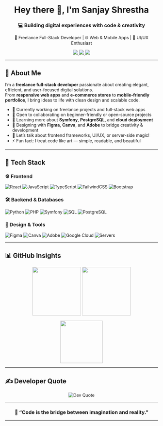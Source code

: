 <!-- ============================== -->
<!-- 💻 SANJAY SHRESTHA — GITHUB PROFILE -->
<!-- ============================== -->

<h1 align="center">Hey there 👋, I'm Sanjay Shrestha</h1>
<h3 align="center">💻 Building digital experiences with code & creativity</h3>

<p align="center">
  🚀 Freelance Full-Stack Developer | 🌐 Web & Mobile Apps | 🎨 UI/UX Enthusiast
</p>

<p align="center">
  <a href="https://linkedin.com/in/sanjay-shrestha">
    <img src="https://img.shields.io/badge/LinkedIn-%230077B5.svg?logo=linkedin&logoColor=white" />
  </a>
  <a href="https://discord.gg/sXC7rcYD">
    <img src="https://img.shields.io/badge/Discord-%237289DA.svg?logo=discord&logoColor=white" />
  </a>
  <img src="https://visitcount.itsvg.in/api?id=tse-ley&icon=0&color=0" />
</p>

---

## 🧠 About Me  

I’m a **freelance full-stack developer** passionate about creating elegant, efficient, and user-focused digital solutions.  
From **responsive web apps** and **e-commerce stores** to **mobile-friendly portfolios**, I bring ideas to life with clean design and scalable code.

- 🔭 Currently working on freelance projects and full-stack web apps  
- 🤝 Open to collaborating on beginner-friendly or open-source projects  
- 🌱 Learning more about **Symfony**, **PostgreSQL**, and **cloud deployment**  
- 🎨 Designing with **Figma**, **Canva**, and **Adobe** to bridge creativity & development  
- 💬 Let’s talk about frontend frameworks, UI/UX, or server-side magic!  
- ⚡ Fun fact: I treat code like art — simple, readable, and beautiful  

---

## 🧩 Tech Stack  

### ⚙️ **Frontend**
![React](https://img.shields.io/badge/react-%2320232a.svg?style=for-the-badge&logo=react&logoColor=%2361DAFB)
![JavaScript](https://img.shields.io/badge/javascript-%23323330.svg?style=for-the-badge&logo=javascript&logoColor=%23F7DF1E)
![TypeScript](https://img.shields.io/badge/typescript-%23007ACC.svg?style=for-the-badge&logo=typescript&logoColor=white)
![TailwindCSS](https://img.shields.io/badge/tailwindcss-%2338B2AC.svg?style=for-the-badge&logo=tailwind-css&logoColor=white)
![Bootstrap](https://img.shields.io/badge/bootstrap-%23563D7C.svg?style=for-the-badge&logo=bootstrap&logoColor=white)

### 🛠️ **Backend & Databases**
![Python](https://img.shields.io/badge/python-3670A0?style=for-the-badge&logo=python&logoColor=ffdd54)
![PHP](https://img.shields.io/badge/php-%23777BB4.svg?style=for-the-badge&logo=php&logoColor=white)
![Symfony](https://img.shields.io/badge/symfony-%23000000.svg?style=for-the-badge&logo=symfony&logoColor=white)
![SQL](https://img.shields.io/badge/sql-%2300758F.svg?style=for-the-badge&logo=database&logoColor=white)
![PostgreSQL](https://img.shields.io/badge/postgresql-%23336791.svg?style=for-the-badge&logo=postgresql&logoColor=white)

### 🎨 **Design & Tools**
![Figma](https://img.shields.io/badge/figma-%23F24E1E.svg?style=for-the-badge&logo=figma&logoColor=white)
![Canva](https://img.shields.io/badge/canva-%2300C4CC.svg?style=for-the-badge&logo=canva&logoColor=white)
![Adobe](https://img.shields.io/badge/adobe-%23FF0000.svg?style=for-the-badge&logo=adobe&logoColor=white)
![Google Cloud](https://img.shields.io/badge/GoogleCloud-%234285F4.svg?style=for-the-badge&logo=google-cloud&logoColor=white)
![Servers](https://img.shields.io/badge/Servers-Config-blue?style=for-the-badge)

---

## 📊 GitHub Insights  

<p align="center">
  <img src="https://github-readme-stats.vercel.app/api?username=tse-ley&theme=tokyonight&hide_border=false&show_icons=true&count_private=true" height="160px"/>
  <img src="https://github-readme-streak-stats.herokuapp.com/?user=tse-ley&theme=tokyonight&hide_border=false" height="160px"/>
</p>

<p align="center">
  <img src="https://github-readme-stats.vercel.app/api/top-langs/?username=tse-ley&theme=tokyonight&hide_border=false&layout=compact" height="140px"/>
</p>

---

## ✍️ Developer Quote  

<p align="center">
  <img src="https://quotes-github-readme.vercel.app/api?type=vertical&theme=tokyonight" alt="Dev Quote" />
</p>

---

<h3 align="center">🚀 “Code is the bridge between imagination and reality.”</h3>

---

<!-- 💡 Created & designed with care by Sanjay Shrestha -->
